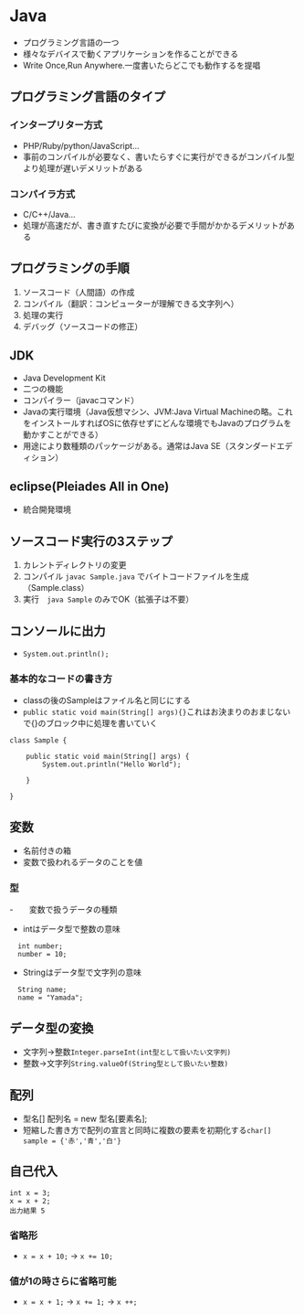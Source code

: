 # Java
- プログラミング言語の一つ
- 様々なデバイスで動くアプリケーションを作ることができる
- Write Once,Run Anywhere.一度書いたらどこでも動作するを提唱

## プログラミング言語のタイプ
### インタープリター方式
- PHP/Ruby/python/JavaScript...
- 事前のコンパイルが必要なく、書いたらすぐに実行ができるがコンパイル型より処理が遅いデメリットがある

### コンパイラ方式
- C/C++/Java...
- 処理が高速だが、書き直すたびに変換が必要で手間がかかるデメリットがある

## プログラミングの手順
1. ソースコード（人間語）の作成
2. コンパイル（翻訳：コンピューターが理解できる文字列へ）
3. 処理の実行
4. デバッグ（ソースコードの修正）

## JDK
- Java Development Kit
- 二つの機能
- コンパイラー（javacコマンド）
- Javaの実行環境（Java仮想マシン、JVM:Java Virtual Machineの略。これをインストールすればOSに依存せずにどんな環境でもJavaのプログラムを動かすことができる）
- 用途により数種類のパッケージがある。通常はJava SE（スタンダードエディション）

## eclipse(Pleiades All in One)
- 統合開発環境

## ソースコード実行の3ステップ
1. カレントディレクトリの変更
2. コンパイル `javac Sample.java` でバイトコードファイルを生成（Sample.class）
3. 実行　`java Sample` のみでOK（拡張子は不要）


## コンソールに出力
- `System.out.println();`

### 基本的なコードの書き方
- classの後のSampleはファイル名と同じにする
- `public static void main(String[] args){}`これはお決まりのおまじないで{}のブロック中に処理を書いていく
~~~
class Sample {

	public static void main(String[] args) {
		System.out.println("Hello World");

	}

}
~~~

## 変数
- 名前付きの箱
- 変数で扱われるデータのことを値

### 型
-　　変数で扱うデータの種類
- intはデータ型で整数の意味
~~~
  int number;
  number = 10;
~~~

- Stringはデータ型で文字列の意味
~~~
  String name;
  name = "Yamada";
~~~

## データ型の変換
- 文字列→整数`Integer.parseInt(int型として扱いたい文字列)`
- 整数→文字列`String.valueOf(String型として扱いたい整数)`

## 配列
- 型名[] 配列名 = new 型名[要素名];
- 短縮した書き方で配列の宣言と同時に複数の要素を初期化する`char[] sample = {'赤','青','白'}`

## 自己代入
~~~
int x = 3;
x = x + 2;
出力結果 5
~~~
### 省略形
- `x = x + 10;` → `x += 10;`
### 値が1の時さらに省略可能
- `x = x + 1;` → `x += 1;` → `x ++;`
